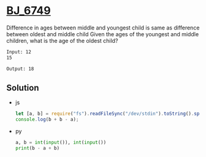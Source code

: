 # [BJ_6749](https://acmicpc.net/problem/6749)

Difference in ages between middle and youngest child is same as difference between oldest and middle child
Given the ages of the youngest and middle children, what is the age of the oldest child?

```txt
Input: 12
15

Output: 18
```

## Solution

* js

  ```js
  let [a, b] = require("fs").readFileSync("/dev/stdin").toString().split("\n").map(Number);
  console.log(b + b - a);
  ```

* py

  ```py
  a, b = int(input()), int(input())
  print(b - a + b)
  ```
